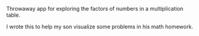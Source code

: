 Throwaway app for exploring the factors of numbers in a multiplication table.

I wrote this to help my son visualize some problems in his math homework.